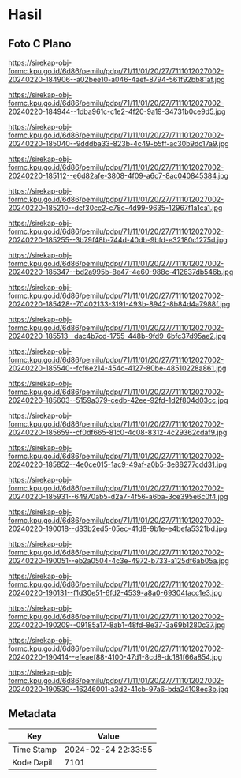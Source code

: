 # Hasil

## Foto C Plano

https://sirekap-obj-formc.kpu.go.id/6d86/pemilu/pdpr/71/11/01/20/27/7111012027002-20240220-184906--a02bee10-a046-4aef-8794-561f92bb81af.jpg

https://sirekap-obj-formc.kpu.go.id/6d86/pemilu/pdpr/71/11/01/20/27/7111012027002-20240220-184944--1dba961c-c1e2-4f20-9a19-34731b0ce9d5.jpg

https://sirekap-obj-formc.kpu.go.id/6d86/pemilu/pdpr/71/11/01/20/27/7111012027002-20240220-185040--9dddba33-823b-4c49-b5ff-ac30b9dc17a9.jpg

https://sirekap-obj-formc.kpu.go.id/6d86/pemilu/pdpr/71/11/01/20/27/7111012027002-20240220-185112--e6d82afe-3808-4f09-a6c7-8ac040845384.jpg

https://sirekap-obj-formc.kpu.go.id/6d86/pemilu/pdpr/71/11/01/20/27/7111012027002-20240220-185210--dcf30cc2-c78c-4d99-9635-12967f1a1ca1.jpg

https://sirekap-obj-formc.kpu.go.id/6d86/pemilu/pdpr/71/11/01/20/27/7111012027002-20240220-185255--3b79f48b-744d-40db-9bfd-e32180c1275d.jpg

https://sirekap-obj-formc.kpu.go.id/6d86/pemilu/pdpr/71/11/01/20/27/7111012027002-20240220-185347--bd2a995b-8e47-4e60-988c-412637db546b.jpg

https://sirekap-obj-formc.kpu.go.id/6d86/pemilu/pdpr/71/11/01/20/27/7111012027002-20240220-185428--70402133-3191-493b-8942-8b84d4a7988f.jpg

https://sirekap-obj-formc.kpu.go.id/6d86/pemilu/pdpr/71/11/01/20/27/7111012027002-20240220-185513--dac4b7cd-1755-448b-9fd9-6bfc37d95ae2.jpg

https://sirekap-obj-formc.kpu.go.id/6d86/pemilu/pdpr/71/11/01/20/27/7111012027002-20240220-185540--fcf6e214-454c-4127-80be-48510228a861.jpg

https://sirekap-obj-formc.kpu.go.id/6d86/pemilu/pdpr/71/11/01/20/27/7111012027002-20240220-185603--5159a379-cedb-42ee-92fd-1d2f804d03cc.jpg

https://sirekap-obj-formc.kpu.go.id/6d86/pemilu/pdpr/71/11/01/20/27/7111012027002-20240220-185659--cf0df665-81c0-4c08-8312-4c29362cdaf9.jpg

https://sirekap-obj-formc.kpu.go.id/6d86/pemilu/pdpr/71/11/01/20/27/7111012027002-20240220-185852--4e0ce015-1ac9-49af-a0b5-3e88277cdd31.jpg

https://sirekap-obj-formc.kpu.go.id/6d86/pemilu/pdpr/71/11/01/20/27/7111012027002-20240220-185931--64970ab5-d2a7-4f56-a6ba-3ce395e6c0f4.jpg

https://sirekap-obj-formc.kpu.go.id/6d86/pemilu/pdpr/71/11/01/20/27/7111012027002-20240220-190018--d83b2ed5-05ec-41d8-9b1e-e4befa5321bd.jpg

https://sirekap-obj-formc.kpu.go.id/6d86/pemilu/pdpr/71/11/01/20/27/7111012027002-20240220-190051--eb2a0504-4c3e-4972-b733-a125df6ab05a.jpg

https://sirekap-obj-formc.kpu.go.id/6d86/pemilu/pdpr/71/11/01/20/27/7111012027002-20240220-190131--f1d30e51-6fd2-4539-a8a0-69304facc1e3.jpg

https://sirekap-obj-formc.kpu.go.id/6d86/pemilu/pdpr/71/11/01/20/27/7111012027002-20240220-190209--09185a17-8ab1-48fd-8e37-3a69b1280c37.jpg

https://sirekap-obj-formc.kpu.go.id/6d86/pemilu/pdpr/71/11/01/20/27/7111012027002-20240220-190414--efeaef88-4100-47d1-8cd8-dc181f66a854.jpg

https://sirekap-obj-formc.kpu.go.id/6d86/pemilu/pdpr/71/11/01/20/27/7111012027002-20240220-190530--16246001-a3d2-41cb-97a6-bda24108ec3b.jpg


## Metadata

| Key        | Value               |
| ---------- | ------------------- |
| Time Stamp | 2024-02-24 22:33:55 |
| Kode Dapil | 7101                |



